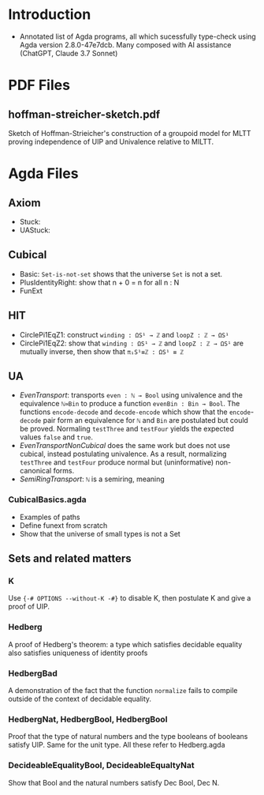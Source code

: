 # Introduction



- Annotated list of Agda programs, all which sucessfully type-check using Agda version 2.8.0-47e7dcb.  Many composed with AI assistance (ChatGPT, Claude 3.7 Sonnet)

# PDF Files

## hoffman-streicher-sketch.pdf

Sketch of Hoffman-Strieicher's construction of a groupoid model for MLTT proving independence of UIP and Univalence relative to MILTT.

# Agda Files

## Axiom

- Stuck: 
- UAStuck:

## Cubical

- Basic: `Set-is-not-set` shows that the universe `Set` is not a set.
- PlusIdentityRight: show that n + 0 = n for all n : N
- FunExt

## HIT

- CirclePi1EqZ1: construct `winding : ΩS¹ → ℤ` and `loopZ : ℤ → ΩS¹`
- CirclePi1EqZ2: show that `winding : ΩS¹ → ℤ` and `loopZ : ℤ → ΩS¹` are mutually inverse, then show that `π₁S¹≡ℤ : ΩS¹ ≡ ℤ`

## UA

- *EvenTransport*: transports `even : ℕ → Bool` using univalence
and the equivalence `ℕ≃Bin` to produce a function `evenBin : Bin → Bool`.  The functions `encode-decode` and `decode-encode` which show that the `encode`-`decode` pair form an equivalence for `ℕ` and `Bin` are postulated but could be proved. Normaling `testThree` and `testFour` yields the expected values `false` and `true`.
- *EvenTransportNonCubical* does the same work but does not use cubical, instead postulating univalence.  As a result, normalizing `testThree` and `testFour` produce normal but (uninformative) non-canonical forms.
- *SemiRingTransport*: `ℕ` is a semiring, meaning





### CubicalBasics.agda

- Examples of paths
- Define funext from scratch
- Show that the universe of small types is not a Set

## Sets and related matters

### K

Use `{-# OPTIONS --without-K -#}` to disable K, then
postulate K and give a proof of UIP.

### Hedberg

A proof of Hedberg's theorem: a type which satisfies decidable
equality also satisfies uniqueness of identity proofs

### HedbergBad

A demonstration of the fact that the function `normalize` fails
to compile outside of the context of decidable equality.

### HedbergNat, HedbergBool, HedbergBool

Proof that the type of natural numbers and the type booleans
of booleans satisfy UIP.  Same for the unit type.  All these
refer to Hedberg.agda

### DecideableEqualityBool, DecideableEqualtyNat

Show that Bool and the natural numbers satisfy Dec Bool, Dec N.


